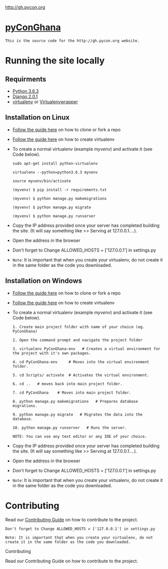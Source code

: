 http://gh.pycon.org

# [pyConGhana](http://gh.pycon.org)

    This is the source code for the http://gh.pycon.org website.

# Running the site locally

## Requirments

* [Python 3.6.3](https://python.org)
* [Django 2.0.1](https://www.djangoproject.com/)
* [virtualenv](https://virtualenv.pypa.io/en/stable/) or [Virtualenvwrapper](https://virtualenvwrapper.readthedocs.io)

## Installation on Linux

* [Follow the guide here](https://help.github.com/articles/fork-a-repo) on how to clone or fork a repo
* [Follow the guide here](http://simononsoftware.com/virtualenv-tutorial/) on how to create virtualenv

* To create a normal virtualenv (example _myvenv_) and activate it (see Code below).

  ```
  sudo apt-get install python-virtualenv
  
  virtualenv --python=python3.6.3 myvenv
  
  source myvenv/bin/activate

  (myvenv) $ pip install -r requirements.txt

  (myvenv) $ python manage.py makemigrations

  (myvenv) $ python manage.py migrate

  (myvenv) $ python manage.py runserver
  ```
* Copy the IP address provided once your server has completed building the site. (It will say something like >> Serving at 127.0.0.1....).
* Open the address in the browser
* Don't forget to Change ALLOWED_HOSTS = ['127.0.0.1'] in settings.py
* `Note`: It is important that when you create your virtualenv, do not create it in the same folder as the code you downloaded.


## Installation on Windows

* [Follow the guide here](https://help.github.com/articles/fork-a-repo) on how to clone or fork a repo
* [Follow the guide here](http://pymote.readthedocs.io/en/latest/install/windows_virtualenv.html) on how to create virtualenv

* To create a normal virtualenv (example _myvenv_) and activate it (see Code below).

  ```
  1. Create main project folder with name of your choice (eg. PyConGhana)
  
  2. Open the command prompt and navigate the project folder
  
  3. virtualenv PyConGhana-env   # Creates a virtual environment for the project with it's own packages.
  
  4. cd PyConGhana-env     # Moves into the virtual environment folder.
  
  5. cd Scripts/ activate  # Activates the virtual environment.

  6. cd ..   # moves back into main project folder.
  
  7. cd PyConGhana    # Moves into main project folder.

  8. python manage.py makemigrations   # Prepares database migrations.

  9. python manage.py migrate   # Migrates the data into the database.

  10. python manage.py runserver   # Runs the server.
  
  NOTE: You can use any text editor or any IDE of your choice. 
  ```
* Copy the IP address provided once your server has completed building the site. (It will say something like >> Serving at 127.0.0.1....).
* Open the address in the browser
* Don't forget to Change ALLOWED_HOSTS = ['127.0.0.1'] in settings.py
* `Note`: It is important that when you create your virtualenv, do not create it in the same folder as the code you downloaded.

# Contributing

Read our [Contributing Guide](./CONTRIBUTING.md) on how to contribute to the project.

    Don't forget to Change ALLOWED_HOSTS = ['127.0.0.1'] in settings.py

    Note: It is important that when you create your virtualenv, do not create it in the same folder as the code you downloaded.

Contributing

Read our Contributing Guide on how to contribute to the project.
